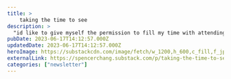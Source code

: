 ```yaml
---
title: >
    taking the time to see
description: >
  "id like to give myself the permission to fill my time with attending to the things and people i love"
pubDate: 2023-06-17T14:12:57.000Z
updatedDate: 2023-06-17T14:12:57.000Z
heroImage: https://substackcdn.com/image/fetch/w_1200,h_600,c_fill,f_jpg,q_auto:good,fl_progressive:steep,g_auto/https%3A%2F%2Fsubstack-post-media.s3.amazonaws.com%2Fpublic%2Fimages%2F5428363c-d77f-47cb-9312-0be16c8d532a_1084x1440.jpeg
externalLink: https://spencerchang.substack.com/p/taking-the-time-to-see
categories: ["newsletter"]
---
```

    